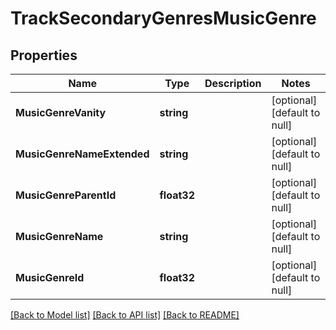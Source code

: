 # TrackSecondaryGenresMusicGenre

## Properties
Name | Type | Description | Notes
------------ | ------------- | ------------- | -------------
**MusicGenreVanity** | **string** |  | [optional] [default to null]
**MusicGenreNameExtended** | **string** |  | [optional] [default to null]
**MusicGenreParentId** | **float32** |  | [optional] [default to null]
**MusicGenreName** | **string** |  | [optional] [default to null]
**MusicGenreId** | **float32** |  | [optional] [default to null]

[[Back to Model list]](../README.md#documentation-for-models) [[Back to API list]](../README.md#documentation-for-api-endpoints) [[Back to README]](../README.md)


